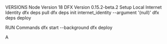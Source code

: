VERSIONS
Node Version 18
DFX Version 0.15.2-beta.2
Setup Local Internet Identity
dfx deps pull
dfx deps init internet_identity --argument '(null)'
dfx deps deploy

RUN Commands
dfx start --background
dfx deploy


A